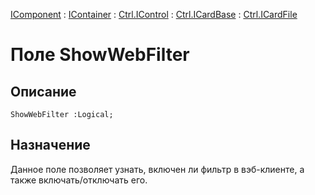 ﻿---
Link: .Ctrl.ICardFile.@ShowWebFilter
---

[IComponent](topic:Com.Custom.ComClasses.IComponent.Default) :
[IContainer](topic:Com.Custom.ComClasses.IContainer.Default) :
[Ctrl.IControl](topic:Com.Custom.ComClasses.Ctrl.IControl.Default) :
[Ctrl.ICardBase](topic:Com.Custom.ComClasses.Ctrl.ICardBase.Default) :
[Ctrl.ICardFile](Default)

# Поле ShowWebFilter

## Описание

    ShowWebFilter :Logical;

## Назначение

Данное поле позволяет узнать, включен ли фильтр в вэб-клиенте, а также включать/отключать его.

